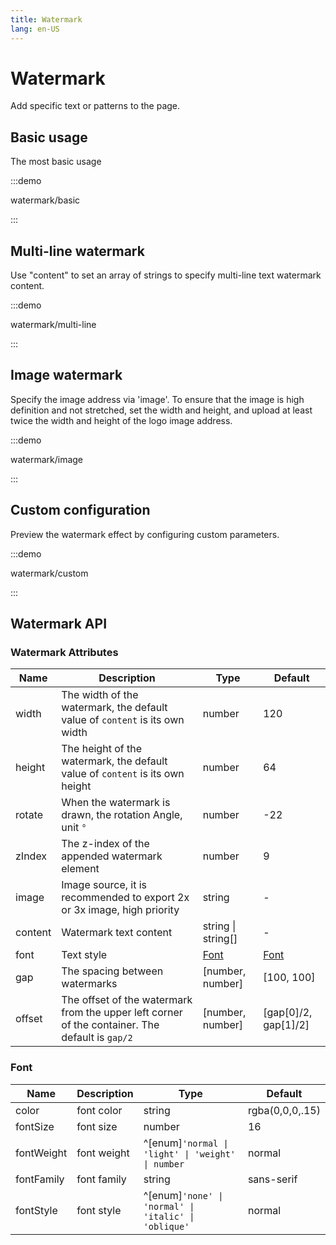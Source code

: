 ```yaml
---
title: Watermark
lang: en-US
---
```


# Watermark

Add specific text or patterns to the page.

## Basic usage

The most basic usage

:::demo

watermark/basic

:::

## Multi-line watermark

Use "content" to set an array of strings to specify multi-line text watermark content.

:::demo

watermark/multi-line

:::

## Image watermark

Specify the image address via 'image'. To ensure that the image is high definition and not stretched, set the width and height, and upload at least twice the width and height of the logo image address.

:::demo

watermark/image

:::

## Custom configuration

Preview the watermark effect by configuring custom parameters.

:::demo

watermark/custom

:::

## Watermark API

### Watermark Attributes


| Name    | Description                                                                                     | Type               | Default                    |
| ------- | ----------------------------------------------------------------------------------------------- | ------------------ | -------------------------- |
| width   | The width of the watermark, the default value of `content` is its own width                     | number             | 120                        |
| height  | The height of the watermark, the default value of `content` is its own height                   | number             | 64                         |
| rotate  | When the watermark is drawn, the rotation Angle, unit `°`                                       | number             | -22                        |
| zIndex  | The z-index of the appended watermark element                                                   | number             | 9                          |
| image   | Image source, it is recommended to export 2x or 3x image, high priority                         | string             | -                          |
| content | Watermark text content                                                                          | string \| string[] | -                          |
| font    | Text style                                                                                      | [Font](#font)      | [Font](#font)              |
| gap     | The spacing between watermarks                                                                  | \[number, number\] | \[100, 100\]               |
| offset  | The offset of the watermark from the upper left corner of the container. The default is `gap/2` | \[number, number\] | \[gap\[0\]/2, gap\[1\]/2\] |

### Font

| Name       | Description | Type                                                 | Default         |
| ---------- | ----------- | ---------------------------------------------------- | --------------- |
| color      | font color  | string                                               | rgba(0,0,0,.15) |
| fontSize   | font size   | number                                               | 16              |
| fontWeight | font weight | ^[enum]`'normal \| 'light' \| 'weight' \| number`    | normal          |
| fontFamily | font family | string                                               | sans-serif      |
| fontStyle  | font style  | ^[enum]`'none' \| 'normal' \| 'italic' \| 'oblique'` | normal          |
